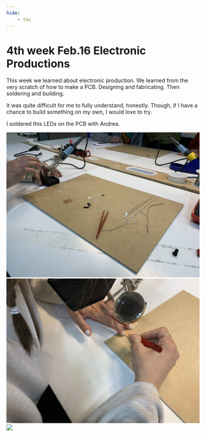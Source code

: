 ```yaml
---
hide:
    - toc
---
```


**4th week Feb.16 Electronic Productions**
===============

This week we learned about electronic production. We learned from the very scratch of how to make a PCB. Designing and fabricating. Then soldering and building.

It was quite difficult for me to fully understand, honestly. Though, if I have a chance to build something on my own, I would love to try.

I soldered this LEDs on the PCB with Andrea.

![](../images/fabacademy/week4/S__4513803.jpg)
![](../images/fabacademy/week4/S__4513802.jpg)
![](../images/fabacademy/week4/leds.gif)


